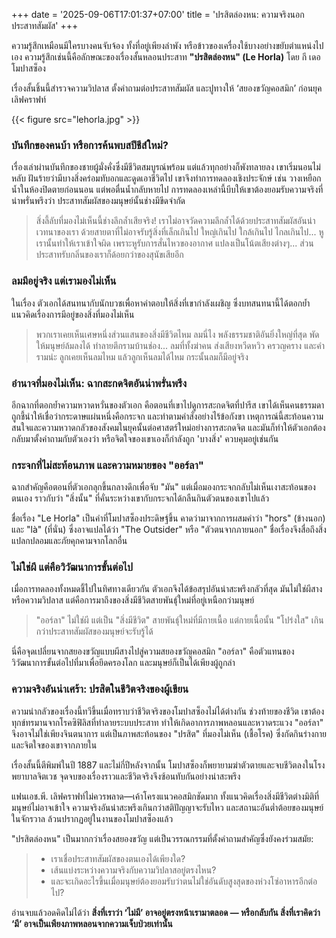 +++
date = '2025-09-06T17:01:37+07:00'
title = 'ปรสิตล่องหน: ความจริงนอกประสาทสัมผัส'
+++

ความรู้สึกเหมือนมีใครบางคนจับจ้อง ทั้งที่อยู่เพียงลำพัง หรือข้าวของเครื่องใช้บางอย่างขยับตำแหน่งไปเอง ความรู้สึกเช่นนี้คือลักษณะของเรื่องสั้นหลอนประสาท **"ปรสิตล่องหน" (Le Horla)** โดย กี เดอ โมปาสซ็อง

เรื่องสั้นชิ้นนี้สำรวจความวิปลาส ตั้งคำถามต่อประสาทสัมผัส และปูทางให้ ‘สยองขวัญคอสมิก’ ก่อนยุคเลิฟคราฟท์

{{< figure src="lehorla.jpg" >}}

### บันทึกของคนบ้า หรือการค้นพบสปีชีส์ใหม่?

เรื่องเล่าผ่านบันทึกของชายผู้มั่งคั่งซึ่งมีชีวิตสมบูรณ์พร้อม แต่แล้วทุกอย่างก็พังทลายลง เขาเริ่มนอนไม่หลับ ฝันร้ายว่ามีบางสิ่งคร่อมทับอกและดูดเอาชีวิตไป เขาจึงทำการทดลองเชิงประจักษ์ เช่น วางเหยือกน้ำในห้องปิดตายก่อนนอน แต่พอตื่นน้ำกลับหายไป การทดลองเหล่านี้บีบให้เขาต้องยอมรับความจริงที่น่าพรั่นพรึงว่า ประสาทสัมผัสของมนุษย์นั้นช่างมีขีดจำกัด

> สิ่งลี้ลับที่มองไม่เห็นนี้ช่างลึกล้ำเสียจริง! เราไม่อาจวัดความลึกล้ำได้ด้วยประสาทสัมผัสอันน่าเวทนาของเรา ด้วยสายตาที่ไม่อาจรับรู้สิ่งที่เล็กเกินไป ใหญ่เกินไป ใกล้เกินไป ไกลเกินไป... หูเรานั้นทำให้เราเข้าใจผิด เพราะหูรับการสั่นไหวของอากาศ แปลงเป็นโน้ตเสียงต่างๆ... ส่วนประสาทรับกลิ่นของเราก็ด้อยกว่าของสุนัขเสียอีก

### ลมมีอยู่จริง แต่เรามองไม่เห็น

ในเรื่อง ตัวเอกได้สนทนากับนักบวชเพื่อหาคำตอบให้สิ่งที่เขากำลังเผชิญ ซึ่งบทสนทนานี้ได้ตอกย้ำแนวคิดเรื่องการมีอยู่ของสิ่งที่มองไม่เห็น

> พวกเราเคยเห็นเศษหนึ่งส่วนแสนของสิ่งมีชีวิตไหม ลมนี่ไง พลังธรรมชาติอันยิ่งใหญ่ที่สุด พัดให้มนุษย์ล้มลงได้ ทำลายตึกรามบ้านช่อง... ลมที่ทั้งฆ่าคน ส่งเสียงหวีดหวิว ครวญคราง และคำรามน่ะ ลูกเคยเห็นลมไหม แล้วลูกเห็นลมได้ไหม กระนั้นลมก็มีอยู่จริง

### อำนาจที่มองไม่เห็น: ฉากสะกดจิตอันน่าพรั่นพรึง

อีกฉากที่ตอกย้ำความหวาดหวั่นของตัวเอก คือตอนที่เขาไปดูการสะกดจิตที่ปารีส เขาได้เห็นคนธรรมดาถูกชี้นำให้เชื่อว่ากระดาษแผ่นหนึ่งคือกระจก และทำตามคำสั่งอย่างไร้ข้อกังขา เหตุการณ์นี้สะท้อนความสนใจและความหวาดกลัวของสังคมในยุคนั้นต่อศาสตร์ใหม่อย่างการสะกดจิต และมันก็ทำให้ตัวเอกต้องกลับมาตั้งคำถามกับตัวเองว่า หรือจิตใจของเขาเองก็กำลังถูก 'บางสิ่ง' ควบคุมอยู่เช่นกัน

### กระจกที่ไม่สะท้อนภาพ และความหมายของ "ออร์ลา"

ฉากสำคัญคือตอนที่ตัวเอกลุกขึ้นกลางดึกเพื่อจับ "มัน" แต่เมื่อมองกระจกกลับไม่เห็นเงาสะท้อนของตนเอง ราวกับว่า "สิ่งนั้น" ที่คั่นระหว่างเขากับกระจกได้กลืนกินตัวตนของเขาไปแล้ว

ชื่อเรื่อง "Le Horla" เป็นคำที่โมปาสซ็องประดิษฐ์ขึ้น คาดว่ามาจากการผสมคำว่า "hors" (ข้างนอก) และ "là" (ที่นั่น) ซึ่งอาจแปลได้ว่า "The Outsider" หรือ "ตัวตนจากภายนอก" ชื่อเรื่องจึงสื่อถึงสิ่งแปลกปลอมและภัยคุกคามจากโลกอื่น

### ไม่ใช่ผี แต่คือวิวัฒนาการขั้นต่อไป

เมื่อการทดลองทั้งหมดชี้ไปในทิศทางเดียวกัน ตัวเอกจึงได้ข้อสรุปอันน่าสะพรึงกลัวที่สุด มันไม่ใช่ผีสางหรือความวิปลาส แต่คือการมาถึงของสิ่งมีชีวิตสายพันธุ์ใหม่ที่อยู่เหนือกว่ามนุษย์

> "ออร์ลา" ไม่ใช่ผี แต่เป็น "สิ่งมีชีวิต" สายพันธุ์ใหม่ที่มีกายเนื้อ แต่กายเนื้อนั้น "โปร่งใส" เกินกว่าประสาทสัมผัสของมนุษย์จะรับรู้ได้

นี่คือจุดเปลี่ยนจากสยองขวัญแบบผีสางไปสู่ความสยองขวัญคอสมิก "ออร์ลา" คือตัวแทนของวิวัฒนาการขั้นต่อไปที่มาเพื่อยึดครองโลก และมนุษย์ก็เป็นได้เพียงผู้ถูกล่า

### ความจริงอันน่าเศร้า: ปรสิตในชีวิตจริงของผู้เขียน

ความน่ากลัวของเรื่องนี้ทวีขึ้นเมื่อทราบว่าชีวิตจริงของโมปาสซ็องไม่ได้ต่างกัน ช่วงท้ายของชีวิต เขาต้องทุกข์ทรมานจากโรคซิฟิลิสที่ทำลายระบบประสาท ทำให้เกิดอาการภาพหลอนและหวาดระแวง "ออร์ลา" จึงอาจไม่ใช่เพียงจินตนาการ แต่เป็นภาพสะท้อนของ "ปรสิต" ที่มองไม่เห็น (เชื้อโรค) ซึ่งกัดกินร่างกายและจิตใจของเขาจากภายใน

เรื่องสั้นนี้ตีพิมพ์ในปี 1887 และไม่กี่ปีหลังจากนั้น โมปาสซ็องก็พยายามฆ่าตัวตายและจบชีวิตลงในโรงพยาบาลจิตเวช จุดจบของเรื่องราวและชีวิตจริงจึงซ้อนทับกันอย่างน่าสะพรึง

แฟนเอช.พี. เลิฟคราฟท์ไม่ควรพลาด—เค้าโครงแนวคอสมิกชัดมาก ทั้งแนวคิดเรื่องสิ่งมีชีวิตต่างมิติที่มนุษย์ไม่อาจเข้าใจ ความจริงอันน่าสะพรึงเกินกว่าสติปัญญาจะรับไหว และสถานะอันต่ำต้อยของมนุษย์ในจักรวาล ล้วนปรากฏอยู่ในงานของโมปาสซ็องแล้ว

"ปรสิตล่องหน" เป็นมากกว่าเรื่องสยองขวัญ แต่เป็นวรรณกรรมที่ตั้งคำถามสำคัญซึ่งยังคงร่วมสมัย:

> - เราเชื่อประสาทสัมผัสของตนเองได้เพียงใด?
> - เส้นแบ่งระหว่างความจริงกับความวิปลาสอยู่ตรงไหน?
> - และจะเกิดอะไรขึ้นเมื่อมนุษย์ต้องยอมรับว่าตนไม่ใช่อันดับสูงสุดของห่วงโซ่อาหารอีกต่อไป?

อ่านจบแล้วอดคิดไม่ได้ว่า **สิ่งที่เราว่า ‘ไม่มี’ อาจอยู่ตรงหน้าเรามาตลอด — หรือกลับกัน สิ่งที่เราคิดว่า ‘มี’ อาจเป็นเพียงภาพหลอนจากความเจ็บป่วยเท่านั้น**